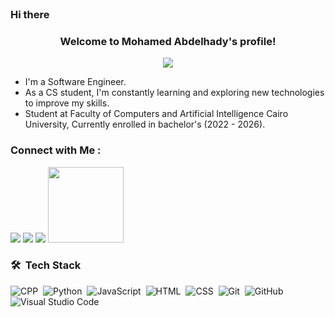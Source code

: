 ### Hi there <img src="https://media.giphy.com/media/hvRJCLFzcasrR4ia7z/giphy.gif" width="17">

<!--<img width="200" align="right" src="https://c.tenor.com/_DOBjnGspYAAAAAM/code-coding.gif">-->

<h3 align="center">
  Welcome to Mohamed Abdelhady's profile!
  
</h3>

<!-- Typing SVG by DenverCoder1 - https://github.com/DenverCoder1/readme-typing-svg -->
<p align="center">
  <a href="https://github.com/DenverCoder1/readme-typing-svg"><img src="https://readme-typing-svg.herokuapp.com/?lines=Software%20Engineer;Competitive%20Programmer&font=consolas&center=true&width=440&height=45&color=eadda2&vCenter=true&size=22"></a>
</p> 

-  I'm a Software Engineer.
-  As a CS student, I'm constantly learning and exploring new technologies to improve my skills.
-  Student at Faculty of Computers and Artificial Intelligence Cairo University, Currently enrolled in bachelor's (2022 - 2026).



### Connect with Me :

<a href="https://www.linkedin.com/in/mohamed-ahmed-196681249/" target="_blank"><img src="https://img.shields.io/badge/-Mohamed%20Abdelhady-0077B5?style=for-the-badge&logo=Linkedin&logoColor=white"/></a>
<a href="mailto:mohamedabdelhady9937@gmail.com" target="_blank"><img src="https://img.shields.io/badge/-Mohamed%20Abdelhady-318ce7?style=for-the-badge&logo=Gmail&logoColor=white"/></a>
<a href="https://www.quora.com/profile/Mohamed-Abdelhady-105/" target="_blank"><img src="https://img.shields.io/badge/-Mohamed%20Abdelhady-FF6D60?style=for-the-badge&logo=Quora&logoColor=white"/></a>
<a href="https://codeforces.com/profile/Dark-Ness" target="blank"><img src="https://codeforces.org/s/12580/images/codeforces-sponsored-by-ton.png" width="121"/></a>
### 🛠 &nbsp;Tech Stack
![CPP](https://img.shields.io/badge/-C++-black?logo=c%2B%2B&style=flat)&nbsp;
![Python](https://img.shields.io/badge/-Python%20-black?style=flat&logo=python)&nbsp;
![JavaScript](https://img.shields.io/badge/-JavaScript-black?style=flat&logo=javascript)&nbsp;
![HTML](https://img.shields.io/badge/-HTML-black?style=flat&logo=HTML5)&nbsp;
![CSS](https://img.shields.io/badge/-CSS-black?style=flat&logo=CSS3&logoColor=1572B6)&nbsp;
![Git](https://img.shields.io/badge/-Git-black?style=flat&logo=git)&nbsp;
![GitHub](https://img.shields.io/badge/-GitHub-black?style=flat&logo=github)&nbsp;
![Visual Studio Code](https://img.shields.io/badge/-Visual%20Studio%20Code-black?style=flat&logo=visual-studio-code&logoColor=007ACC)&nbsp;

